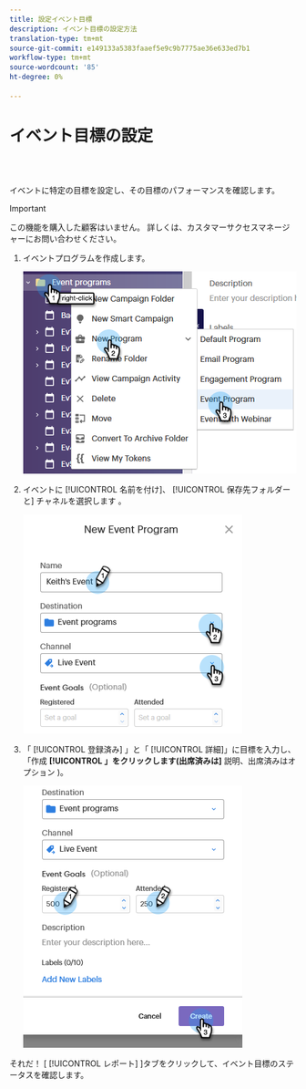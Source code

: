 ```yaml
---
title: 設定イベント目標
description: イベント目標の設定方法
translation-type: tm+mt
source-git-commit: e149133a5383faaef5e9c9b7775ae36e633ed7b1
workflow-type: tm+mt
source-wordcount: '85'
ht-degree: 0%

---
```



# イベント目標の設定

<br> 

イベントに特定の目標を設定し、その目標のパフォーマンスを確認します。

>[!IMPORTANT]
>この機能を購入した顧客はいません。 詳しくは、カスタマーサクセスマネージャーにお問い合わせください。

1. イベントプログラムを作成します。

   ![イメージ1](/help/sky/assets/event-programs/setting-event-goals/setting-event-goals-1.png)

1. イベントに [!UICONTROL 名前を付け]、 [!UICONTROL 保存先フォルダーと] チャネルを選択します 。

   ![イメージ2](/help/sky/assets/event-programs/setting-event-goals/setting-event-goals-2.png)

1. 「 [!UICONTROL 登録済み] 」と「 [!UICONTROL 詳細]」に目標を入力し、「作成 **[!UICONTROL 」をクリックします(出席済みは]** 説明、出席済みはオプション )。

   ![イメージ1](/help/sky/assets/event-programs/setting-event-goals/setting-event-goals-3.png)

それだ！ [ [!UICONTROL レポート] ]タブをクリックして、イベント目標のステータスを確認します。
